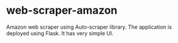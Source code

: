# web-scraper-amazon
Amazon web scraper using Auto-scraper library. The application is deployed using Flask. It has very simple UI. 
